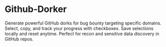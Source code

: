 # Github-Dorker
Generate powerful GitHub dorks for bug bounty targeting specific domains. Select, copy, and track your progress with checkboxes. Save selections locally and reset anytime. Perfect for recon and sensitive data discovery in GitHub repos.
